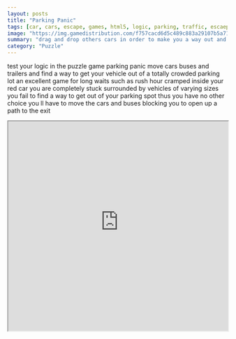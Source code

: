 ```yaml
---
layout: posts
title: "Parking Panic"
tags: [car, cars, escape, games, html5, logic, parking, traffic, escaep, free, online, games, oyna, game, free, games, play, play, games]
image: "https://img.gamedistribution.com/f757cacd6d5c489c883a29107b5a71ed.jpg"
summary: "drag and drop others cars in order to make you a way out and let your red car exit the parking test your logic through a hundred levels that keep getting harder in this puzzle game  free online games oyna game free games play play games"
category: "Puzzle"
---
```


test your logic in the puzzle game parking panic move cars buses and trailers and find a way to get your vehicle out of a totally crowded parking lot an excellent game for long waits such as rush hour cramped inside your red car you are completely stuck surrounded by vehicles of varying sizes you fail to find a way to get out of your parking spot thus you have no other choice you ll have to move the cars and buses blocking you to open up a path to the exit

<iframe width="100%" height="480px;" src="https://html5.gamedistribution.com/f757cacd6d5c489c883a29107b5a71ed/"></iframe>